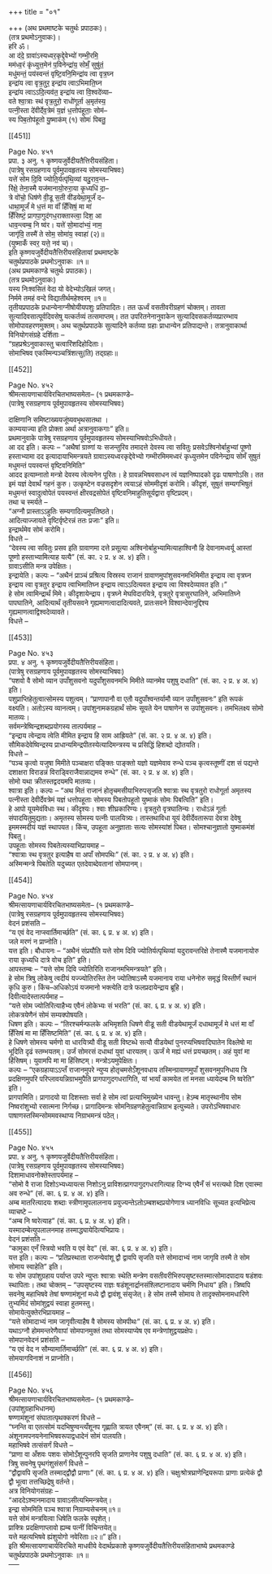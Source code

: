 +++
title = "०१"

+++
(अथ प्रथमाष्टके चतुर्थः प्रपाठकः)।  
(तत्र प्रथमोऽनुवाकः)।  
हरि ॐ।  
आ द॑दे॒ ग्रावा॑ऽस्यध्वर॒कृद्दे॒वेभ्यो॑ गम्भी॒रमि॒  
मम॑ध्व॒रं कृ॑ध्युत्त॒मेन॑ प॒विनेन्द्रा॑य॒ सोमँ॒ सुषु॑तं॒  
मधु॑मन्तं॒ पय॑स्वन्तं वृष्टि॒वनि॒मिन्द्रा॑य त्वा वृत्र॒घ्न  
इन्द्रा॑य त्वा वृत्र॒तुर॒ इन्द्रा॑य त्वाऽभिमाति॒घ्न  
इन्द्रा॑य त्वाऽऽदि॒त्यव॑त॒ इन्द्रा॑य त्वा वि॒श्वदे॑व्या–  
वते श्वा॒त्राः स्थ॑ वृत्र॒तुरो॒ राधो॑गूर्ता अ॒मृत॑स्य॒  
पत्नी॒स्ता दे॑वीर्देव॒त्रेमं य॒ज्ञं ध॒त्तोप॑हूताः॒ सोम॑–  
स्य पिब॒तोप॑हूतो यु॒ष्माक॑म् (१) सोमः॑ पिबतु॒

[[451]]

Page No. ४५१  
प्रपा. ३ अनु. १ कृष्णयजुर्वेदीयतैत्तिरीयसंहिता।  
(पात्रेषु रसग्रहणाय पूर्वमुपावहृतस्य सोमस्याभिषवः)  
यत्ते॑ सोम दि॒वि ज्योति॒र्यत्पृ॑थि॒व्यां यदु॒राव॒न्त–  
रि॑क्षे॒ तेना॒स्मै यज॑मानायो॒रुरा॒या कृ॒ध्यधि॑ दा॒–  
त्रे वो॑चो॒ धिष॑णे वी॒डू स॒ती वी॑डयेथा॒मूर्जं॑ द–  
धाथा॒मूर्जं॑ मे ध॒त्तं मा वाँ॑ हिँसिषं॒ मा मा॑  
हिँसिष्टं॒ प्रागपा॒गुद॑गध॒राक्तास्त्वा॒ दिश॒ आ  
धाव॒न्त्वम्ब॒ नि ष्व॑र। यत्ते॑ सो॒मादा॑भ्यं॒ नाम॒  
जागृ॑वि॒ तस्मै॑ ते सोम॒ सोमा॑य॒ स्वाहा॑ (२)॥  
(युष्माकँ॑ स्वर॒ यत्ते॒ नव॑ च)।  
इति कृष्णयजुर्वेदीयतैत्तिरीयसंहितायां प्रथमाष्टके  
चतुर्थप्रपाठके प्रथमोऽनुवाकः ॥१॥  
(अथ प्रथमकाण्डे चतुर्थः प्रपाठकः)।  
(तत्र प्रथमोऽनुवाकः)  
यस्य निःश्वसितं वेदा यो वेदेभ्योऽखिलं जगत्।  
निर्ममे तमहं वन्दे विद्यातीर्थमहेश्वरम् ॥१॥  
तृतीयप्रपाठके प्रधान्येनाग्नीषोयीयपशुः प्रतिपादितः। तत ऊर्ध्वं वसतीवरीग्रहणं चोक्तम्। तावता सुत्यादिवसात्पूर्वदिवसेषु यत्कर्तव्यं तत्समाप्तम्। तत उपरितनेनानुवाकेन सुत्यादिवसकर्तव्यप्रारम्भाय सोमोपावहरणमुक्तम्। अथ चतुर्थप्रपाठके सुत्यादिने कर्तव्या ग्रहाः प्राधान्येन प्रतिपाद्यन्ते। तत्रानुवाकार्था विनियोगसंग्रहे दर्शिताः –  
“ग्रहप्रश्रेऽनुवाकास्तु चत्वारिंशदिहोदिताः।  
सोमाभिषव एकस्मिन्पञ्चत्रिंशत्सु(ति) तद्ग्रहाः॥

[[452]]

Page No. ४५२  
श्रीमत्सायणाचार्यविरचितभाष्यसमेता– (१ प्रथमकाण्डे–  
(पात्रेषु रसग्रहणाय पूर्वमुपावहृतस्य सोमस्याभिषवः)

दाक्षिणानि समिष्टाख्ययजूंष्यवभृथसातथा ।  
काम्ययाज्या इति प्रोक्ता अर्था अत्रानुवाकगाः” इति॥  
प्रथमानुवाके पात्रेषु रसग्रहणाय पूर्वमुपावहृतस्य सोमस्याभिषवोऽभिधीयते।  
आ दद इति। कल्पः – “अथैषां ग्राव्णां यः सजन्तुरिव तमादत्ते देवस्य त्वा सवितुः प्रसवेऽश्विनोर्बाहुभ्यां पूष्णो हस्ताभ्यामा दद इत्यादायाभिमन्त्रयते ग्रावाऽस्यध्वरकृद्देवेभ्यो गम्भीरमिममध्वरं कृध्युत्तमेन पविनेन्द्राय सोमँ सुषुतं मधुमन्तं पयस्वन्तं वृष्टिवनिमिति”  
आदद इत्याम्नातो मन्त्रो देवस्य त्वेत्यनेन पूरितः। हे ग्रावन्नभिषवसाधन त्वं यज्ञनिष्पादको दृढः पाषाणोऽसि। तत इमं यज्ञं देवार्थं गहनं कुरु। उत्कृष्टेन वज्रसदृशेन त्वयाऽहं सोममीदृशं करोमि। कीदृशं, सुषुतं सम्यगभिषुतं मधुमन्तं स्वादुत्वोपेतं पयस्वन्तं क्षीरवद्रसोपेतं वृष्टिवनिमाहुतिसूर्यद्वारा वृष्टिप्रदम्।  
तथा च स्मर्यते –  
“अग्नौ प्रास्ताऽऽहुतिः सम्यगादित्यमुपतिष्ठते।  
आदित्याज्जायते वृष्टिर्वृष्टेरन्नं ततः प्रजाः” इति॥  
इन्द्रार्थमेव सोमं करोमि।  
विधत्ते –  
“देवस्य त्वा सवितुः प्रसव इति ग्रावाणमा दत्ते प्रसूत्या अश्विनोर्बाहुभ्यामित्याहाश्विनौ हि देवानामध्वर्यू आस्तां पूष्णो हस्ताभ्यामित्याह यत्यै” (सं. का. २ प्र. ४ अ. ४) इति।  
ग्रावाऽसीति मन्त्र उपेक्षितः।  
इन्द्रायेति। कल्पः – “अथैनं प्राञ्चं प्रश्रित्य विस्रस्य राजानं ग्रावाणमुपांशुसवनमभिमिमीत इन्द्राय त्वा वृत्रघ्न इन्द्राय त्वा वृत्रतुर इन्द्राय त्वाभिमातिघ्न इन्द्राय त्वाऽऽदित्यवत इन्द्राय त्वा विश्वदेव्यावत इति।”  
हे सोम त्वामिन्द्रार्थं मिमे। कीदृशायेन्द्राय। वृत्रघ्ने मेघविदारयित्रे, वृत्रतुरे वृत्रासुरघातिने, अभिमातिघ्ने पापघातिने, आदित्यार्थं तृतीयसवने गृह्यमाणत्वादादित्यवते, प्रातःसवने विश्वान्देवानुद्दिश्य गृह्यमाणत्वाद्विश्वदेव्यावते।  
विधत्ते –

[[453]]

Page No. ४५३  
प्रपा. ४ अनु. १ कृष्णयजुर्वेदीयतैत्तिरीयसंहिता।  
(पात्रेषु रसग्रहणाय पूर्वमुपावहृतस्य सोमस्याभिषवः)  
“पशवो वै सोमो व्यान उपाँशुसवनो यदुपाँशुसवनमभि मिमीते व्यानमेव पशुषु दधाति” (सं. का. २ प्र. ४ अ. ४) इति।  
पशुप्राप्तिहेतुत्वात्सोमस्य पशुत्वम्। “प्राणापानौ वा एतौ यदुपाँश्वन्तर्यामौ व्यान उपाँशुसवनः” इति रूपकं वक्ष्यति। अतोऽस्य व्यानत्वम्। उपांशुनामकग्रहार्थं सोमः सूयते येन पाषाणेन स उपांशुसवनः। तमभिलक्ष्य सोमो मातव्यः।  
सर्वमन्त्रेष्विन्द्रशब्दप्रयोगस्य तात्पर्यमाह –  
“इन्द्राय त्वेन्द्राय त्वेति मीमित इन्द्राय हि साम आह्रियते” (सं. का. २ प्र. ४ अ. ४) इति।  
सौमिकदेवेष्विन्द्रस्य प्राधान्यमिन्द्रपीतस्येत्यादिमन्त्रस्य च प्रसिद्धिं हिशब्दो द्योतयति।  
विधत्ते –  
“पञ्च कृत्वो यजुषा मिमीते पञ्चाक्षरा पङ्क्तिः पाङ्क्तो यज्ञो यज्ञमेवाव रुन्धे पञ्च कृत्वस्तूष्णीं दश सं पद्यन्ते दशाक्षरा विराडन्नं विराड्विराजैवान्नाद्यमव रुन्धे” (सं. का. २ प्र. ४ अ. ४) इति।  
सोमो यथा क्रीतस्तद्वदयमपि मातव्यः।  
श्वात्रा इति। कल्पः – “अथ मितं राजानं होतृचमसीयाभिरुपसृजति श्वात्राः स्थ वृत्रतुरो राधोगूर्ता अमृतस्य पत्नीस्ता देवीर्देवत्रेमं यज्ञं धत्तोपहूताः सोमस्य पिबतोपहूतो युष्माकं सोमः पिबत्विति” इति।  
हे आपो यूयमेवंविधाः स्थ। कीदृश्यः। श्वाः शीघ्रकारिण्यः। वृत्रतुरो वृत्रघातिन्यः। राधोऽन्नं गूर्ताः संपादयितुमुद्यताः। अमृतस्य सोमस्य पत्नीः पालयित्र्यः। तास्तथाविधा यूयं देवीर्देवतारूपा देवत्रा देवेषु इममस्मदीयं यज्ञं स्थापयत। किंच, उपहूता अनुज्ञाताः सत्यः सोमस्यांशं पिबत। सोमश्चानुज्ञातो युष्माकमंशं पिबतु।  
उपहूताः सोमस्य पिबतेत्यस्याभिप्रायमाह –  
“श्वात्राः स्थ वृत्रतुर इत्याहैष वा अपाँ सोमपथिः” (सं. का. २ प्र. ४ अ. ४) इति।  
अस्मिन्मन्त्रे पिबतेति यदुच्यत एतदेवाब्देवतानां सोमपानम्।

[[454]]

Page No. ४५४  
श्रीमत्सायणाचार्यविरचितभाष्यसमेता– (१ प्रथमकाण्डे–  
(पात्रेषु रसग्रहणाय पूर्वमुपावहृतस्य सोमस्याभिषवः)  
वेदनं प्रशंसति –  
“य एवं वेद नाप्स्वार्तिमार्च्छति” (सं. का. ६ प्र. ४ अ. ४) इति।  
जले मरणं न प्राप्नोति।  
यत्त इति। बौधायनः – “अथैनं संप्रयौति यत्ते सोम दिवि ज्योतिर्यत्पृथिव्यां यदुरावन्तरिक्षे तेनास्मै यजमानायोरु राया कृध्यधि दात्रे वोच इति” इति।  
आपस्तम्बः – “यत्ते सोम दिवि ज्योतिरिति राजानमभिमन्त्रयते” इति।  
हे सोम त्रिषु लोकेषु त्वदीयं यज्ज्योतिरस्ति तेन ज्योतिषाऽस्मै यजमानाय राया धनेनोरु समृद्धं विस्तीर्णं स्थानं कृधि कुरु। किंच–अधिकोऽयं यजमानो भक्त्येति दात्रे फलप्रदायेन्द्राय ब्रूहि।  
दिवीत्यादेस्तात्पर्यमाह –  
“यत्ते सोम ज्योतिरित्याहैभ्य एवैनं लोकेभ्यः सं भरति” (सं. का. ६ प्र. ४ अ. ४) इति।  
लोकत्रयेणैनं सोमं सम्यक्पोषयति।  
धिषण इति। कल्पः – “तिरश्चर्मन्फलके अभिमृशति धिषणे वीडू सती वीडयेथामूर्जं दधाथामूर्जं मे धत्तं मा वाँ हिँसिषं मा मा हिँसिष्टमिति” (सं. का. ६ प्र. ४ अ. ४) इति।  
हे धिषणे सोमस्य चर्मणो वा धारयित्र्यौ वीडू सती विष्टब्धे सत्यौ वीडयेथां पुनरप्यभिषवादिघातेन विक्ष्लेषो मा भूदिति दृढं स्तम्भयतम्। उर्जं सोमरसं दधाथां युवां धारयतम्। ऊर्जं मे मह्यं धत्तं प्रयच्छतम्। अहं युवां मा हिंसिषम्। युवामपि मा मा हिंसिष्टम्। मन्त्रोऽयमुपेक्षितः।  
कल्पः – “एकग्रहायाऽऽप्तँ राजानमुपरे न्युप्य होतृचमसेऽँशूनवधाय तस्मिन्ग्रावाणमुपाँ शुसवनमुपनिधाय त्रि प्रदक्षिणमुपरि परिप्लावयन्निग्राभमुपैति प्रागपागुदगधरागिति, यां भार्यां कामयेत तां मनसा ध्यायेदम्ब नि ष्वरेति” इति।  
प्रागपामिति। प्रागादयो या दिशस्ताः सर्वा हे सोम त्वां प्रत्याभिमुख्येन धावन्तु। हेऽम्ब मातृस्थानीय सोम निष्वरांशुभ्यो रसात्मना निर्गच्छ। प्रागादिमन्त्रः सोमनिग्रहणहेतुत्वान्निग्राभ इत्युच्यते। उपरोऽभिषवाधारः पाषाणस्तस्मिन्सोममवस्थाप्य निग्राभमन्त्रं पठेत्।

[[455]]

Page No. ४५५  
प्रपा. ४ अनु. १ कृष्णयजुर्वेदीयतैत्तिरीयसंहिता।  
(पात्रेषु रसग्रहणाय पूर्वमुपावहृतस्य सोमस्याभिषवः)  
दिशामाधावनोक्तेस्तापर्यमाह –  
“सोमो वै राजा दिशोऽभ्यध्यायत्स निशोऽनु प्राविशत्प्रागपागुदगधरागित्याह दिग्भ्य एवैनँ सं भरत्यथो दिश एवास्मा अव रुन्धे” (सं. का. ६ प्र. ४ अ. ४) इति।  
अम्ब मातरित्यादयः शब्दाः स्त्रीणामुपलालनाय प्रयुज्यन्तेऽतोऽम्बशब्दप्रयोगेणात्र ध्यानविधिः सूच्यत इत्यभिप्रेत्य व्याचष्टे –  
“अम्ब नि ष्वरेत्याह” (सं. का. ६ प्र. ४ अ. ४) इति।  
यस्मादम्बेत्युपलालनमाह तस्माद्ध्यायेदित्यभिप्रायः।  
वेदनं प्रशंसति –  
“कामुका एनँ स्त्रियो भवति य एवं वेद” (सं. का. ६ प्र. ४ अ. ४) इति।  
यत्त इति। कल्पः – “प्रतिप्रस्थाता राजन्येवांशू द्वौ द्वावपि सृजति यत्ते सोमादाभ्यं नाम जागृवि तस्मै ते सोम सोमाय स्वाहेति” इति।  
यः सोम उपांशुग्रहाय पर्याप्त उपरे न्युप्तः श्वात्राः स्थेति मन्त्रेण वसतीवरीभिरुपसृष्टस्तस्मात्सोमादपादाय षडंशवः स्थापिताः। तथा चोक्तम् – “उपसृष्टस्य राज्ञः षडंशूनार्द्रानसंश्लिष्टानादाय चर्मणि निधाय” इति। त्रिष्वपि सवनेषु महाभिषवे तेषां षण्णामंशूनां मध्ये द्वौ द्वावंशू संसृजेत्। हे सोम तस्मै सोमाय ते तादृक्सोमनामधारिणे तुभ्यमिदं सोमांशुद्वयं स्वाहा हुतमस्तु।  
सोमायेत्युक्तेरभिप्रायमाह –  
“यत्ते सोमादाभ्यं नाम जागृवीत्याहैष वै सोमस्य सोमपीथः” (सं. का. ६ प्र. ४ अ. ४) इति।  
यथाऽग्नौ होममन्तरेणैवापां सोमपानमुक्तं तथा सोमस्याप्येष एव मन्त्रेणांशुद्वयप्रक्षेपः।  
सोमपानवेदनं प्रशंसति –  
“य एवं वेद न सौम्यामार्तिमार्च्छति” (सं. का. ६ प्र. ४ अ. ४) इति।  
सोमयागविनाशं न प्राप्नोति।

[[456]]

Page No. ४५६  
श्रीमत्सायणाचार्यविरचितभाष्यसमेता– (१ प्रथमकाण्डे–  
(उपांशुग्रहाभिधानम्)  
षण्णामंशूनां संघातात्पृथक्करणं विधत्ते –  
“घ्नन्ति वा एतत्सोमं यदभिषुण्वन्त्यँशूनप गृह्णाति त्रायत एवैनम्” (सं. का. ६ प्र. ४ अ. ४) इति।  
अंशूनामपनयनेनाभिषवरूपाद्वधादेनं सोमं पालयति।  
महाभिषवे तत्संसर्गं विधत्ते –  
“प्राणा वा अँशवः पशवः सोमोऽँशून्पुनरपि सृजति प्राणानेव पशुषु दधाति” (सं. का. ६ प्र. ४ अ. ४) इति।  
त्रिषु सवनेषु पृथगंशुसंसर्गं विधत्ते –  
“द्वौद्वावपि सृजति तस्माद्द्वौद्वौ प्राणाः” (सं. का. ६ प्र. ४ अ. ४) इति। चक्षुःश्रोत्रघ्राणेन्द्रियरूपाः प्राणाः प्रत्येकं द्वौ द्वौ भूत्वा तत्तच्छिद्रेषु वर्तन्ते।  
अत्र विनियोगसंग्रहः –  
“आददेऽश्मानमादाय ग्रावाऽसीत्यभिमन्त्रयेत्।  
इन्द्रा सोममिति पञ्च श्वात्रा निग्राम्यसेचनम्॥१॥  
यत्ते सोमं मन्त्रयित्वा धिषेति फलके स्पृशेत्।  
प्राक्त्रिः प्रदक्षिणाप्लावो ह्यम्ब पत्नीं विचिन्तयेत्॥  
यत्ते महत्यभिषवे ह्यंशुयोगो नवेरिताः॥२॥” इति।  
इति श्रीमत्सायणाचार्यविरचिते माधवीये वेदार्थप्रकाशे कृष्णयजुर्वेदीयतैत्तिरीयसंहिताभाष्ये प्रथमकाण्डे चतुर्थप्रपाठके प्रथमोऽनुवाकः ॥१॥  
–––
